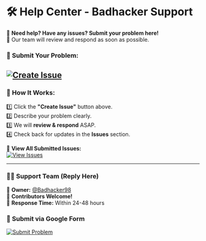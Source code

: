 # 🛠️ Help Center - Badhacker Support

🚀 **Need help? Have any issues? Submit your problem here!**  
📌 Our team will review and respond as soon as possible.

### 📩 Submit Your Problem:
[![Create Issue](https://img.shields.io/badge/Create%20Issue-Report-blue?style=for-the-badge&logo=github)](https://github.com/Badhacker98/issues/new)
---

### 📖 How It Works:
1️⃣ Click the **"Create Issue"** button above.  
2️⃣ Describe your problem clearly.  
3️⃣ We will **review & respond** ASAP.  
4️⃣ Check back for updates in the **Issues** section.

🔗 **View All Submitted Issues:**  
[![View Issues](https://img.shields.io/github/issues/Badhacker98/Badhacker98?style=for-the-badge)](https://github.com/Badhacker98/Badhacker98/issues)

---

### **👨‍💻 Support Team (Reply Here)**
🔹 **Owner:** [@Badhacker98](https://github.com/Badhacker98)  
🔹 **Contributors Welcome!**  
🔹 **Response Time:** Within 24-48 hours


### 📝 Submit via Google Form
[![Submit Problem](https://img.shields.io/badge/Google%20Form-Submit-red?style=for-the-badge&logo=google)](YOUR_GOOGLE_FORM_LINK_HERE)
